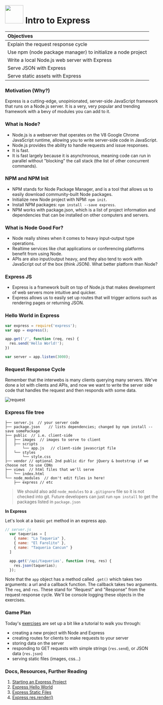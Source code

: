 # <img src="https://cloud.githubusercontent.com/assets/7833470/10423298/ea833a68-7079-11e5-84f8-0a925ab96893.png" width="60"> Intro to Express

| Objectives |
| :--- |
| Explain the request response cycle |
| Use npm (node package manager) to initialize a node project |
| Write a local Node.js web server with Express |
| Serve JSON with Express |
| Serve static assets with Express |

### Motivation (Why?)

Express is a cutting-edge, unopinionated, server-side JavaScript framework that runs on a Node.js server. It is a very, very popular and trending framework with a bevy of modules you can add to it.

### What is Node?
- Node.js is a webserver that operates on the V8 Google Chrome JavaScript runtime, allowing you to write server-side code in JavaScript.
- Node.js provides the ability to handle requests and issue responses.
- It is fast.
- It is fast largely because it is asynchronous, meaning code can run in parallel without "blocking" the call stack (the list of other concurrent commands).

### NPM and NPM Init
- NPM stands for Node Package Manager, and is a tool that allows us to easily download community-built Node packages.
- Initialize new Node project with NPM: `npm init`.
- Install NPM packages: `npm install --save express`.
- NPM works with package.json, which is a list of project information and dependencies that can be installed on other computers and servers.

### What is Node Good For?
- Node really shines when it comes to heavy input-output type operations.
- Realtime services like chat applications or conferencing platforms benefit from using Node.
- APIs are also input/output heavy, and they also tend to work with JavaScript out of the box (think JSON). What better platform than Node?

### Express JS
- Express is a framework built on top of Node.js that makes development of web servers more intuitive and quicker.
- Express allows us to easily set up routes that will trigger actions such as rendering pages or returning JSON.

### Hello World in Express

```javascript
var express = require('express');
var app = express();

app.get('/', function (req, res) {
  res.send('Hello World!');
})

var server = app.listen(3000);
```

### Request Response Cycle

Remember that the interwebs is many clients querying many servers. We've done a lot with clients and APIs, and now we want to write the server side code that handles the request and then responds with some data.

![request](http://i.imgur.com/YXgj8.png)


### Express file tree

```
├── server.js  // your server code
├── package.json    // lists dependencies; changed by npm install --save somePackage
├── public  // i.e. client-side
│   ├── images  // images to serve to client
│   ├── scripts
│       └── app.js   // client-side javascript file
│   └── styles
│       └── style.css
├── vendor // optional 2nd public dir for jQuery & bootstrap if we choose not to use CDNs
├── views  // html files that we'll serve
│   └── index.html
└── node_modules  // don't edit files in here!
    ├── express // etc
```

> We should also add `node_modules` to a `.gitignore` file so it is not checked into git.  Future developers can just run `npm install` to get the packages listed in `package.json`

**In Express**

Let's look at a basic `get` method in an express app.

```js
// server.js
  var taquerias = [
    { name: "La Taqueria" },
    { name: "El Farolito" },
    { name: "Taqueria Cancun" }
  ]
```

```js
  app.get('/api/taquerias', function (req, res) {
    res.json(taquerias);
  });
```

Note that the `app` object has a method called `.get()` which takes two arguments: a url and a callback function. The callback takes two arguments. The `req`, and `res`. These stand for "Request" and "Response" from the request response cycle. We'll be console logging these objects in the exercises.

### Game Plan

Today's <a href="https://github.com/sf-wdi-25/express-intro" target="_blank">exercises</a> are set up a bit like a tutorial to walk you through:

  * creating a new project with Node and Express
  * creating routes for clients to make requests to your server
  * storing data on the server
  * responding to GET requests with simple strings (`res.send`), or JSON data (`res.json`)
  * serving static files (images, css...)


### Docs, Resources, Further Reading

1. <a href="http://expressjs.com/starter/installing.html" target="_blank">Starting an Express Project</a>
2. <a href="http://expressjs.com/starter/hello-world.html" target="_blank">Express Hello World</a>
3. <a href="http://expressjs.com/starter/static-files.html" target="_blank">Express Static Files</a>
4. <a href="http://expressjs.com/4x/api.html#res.render" target="_blank">Express res.render()</a>
